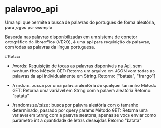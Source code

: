 # palavroo_api
Uma api que permite a busca de palavras do português de forma aleatória, para jogos por exemplo

Baseada nas palavras disponibilizadas em um sistema de corretor ortográfico do libreoffice (VERO), é uma api para requisição de palavras, com todas as palavras da língua portuguesa.

#Rotas:

- /words: Requisição de todas as palavras disponíveis na Api, sem nenhum filtro
Método GET: Retorna um arquivo em JSON com todas as palavras da api individualmente em String.
Retorno: ["batata", "frango"]

- /random: busca por uma palavra aleatória de qualquer tamanho
Método GET: Retorna uma variável em String com a palavra aleatória
Retorno: "batata"

- /randomsize/:size : busca por palavra aleatória com o tamanho determinado, passado por query params
Método GET: Retorna uma variável em String com a palavra aleatória, apenas se você enviar como parâmetro int a quantidade de letras deseajdas
Retorno "batata"

